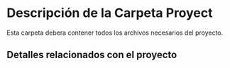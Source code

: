 # Descripción de la Carpeta Proyect

Esta carpeta debera contener todos los archivos necesarios del proyecto.

## Detalles relacionados con el proyecto

